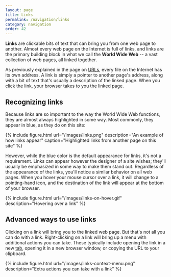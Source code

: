 ```yaml
---
layout: page
title: Links
permalink: /navigation/links
category: navigation
order: 42
---
```


**Links** are clickable bits of text that can bring you from one web page to another. Almost every web page on the Internet is full of links, and links are the primary building block in what we call the **World Wide Web** -- a vast collection of web pages, all linked together.

As previously explained in the page on [URLs](/how-the-internet-works/urls), every file on the Internet has its own address. A link is simply a pointer to another page's address, along with a bit of text that's usually a description of the linked page. When you click the link, your browser takes to you the linked page.

## Recognizing links

Because links are so important to the way the World Wide Web functions, they are almost always highlighted in some way. Most commonly, they appear in blue, as they do on this site:

{% include figure.html url="/images/links.png" description="An example of how links appear" caption="Highlighted links from another page on this site" %}

However, while the blue color is the default appearance for links, it's not a requirement. Links can appear however the designer of a site wishes; they'll usually be emphasized in some way to make them stand out. Regardless of the appearance of the links, you'll notice a similar behavior on all web pages. When you hover your mouse cursor over a link, it will change to a pointing-hand icon, and the destination of the link will appear at the bottom of your browser.

{% include figure.html url="/images/links-on-hover.gif" description="Hovering over a link"  %}

## Advanced ways to use links

Clicking on a link will bring you to the linked web page. But that's not all you can do with a link. Right-clicking on a link will bring up a menu with additional actions you can take. These typically include opening the link in a new [tab](/browser/tabs), opening it in a new browser window, or copying the URL to your clipboard.

{% include figure.html url="/images/links-context-menu.png" description="Extra actions you can take with a link" %}